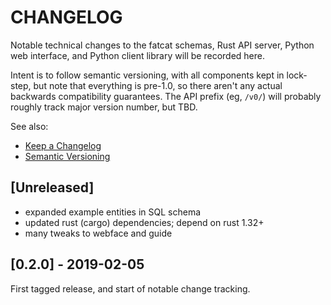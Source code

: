 
# CHANGELOG

Notable technical changes to the fatcat schemas, Rust API server, Python web
interface, and Python client library will be recorded here.

Intent is to follow semantic versioning, with all components kept in lock-step,
but note that everything is pre-1.0, so there aren't any actual backwards
compatibility guarantees. The API prefix (eg, `/v0/`) will probably roughly
track major version number, but TBD.

See also:

- [Keep a Changelog](https://keepachangelog.com/en/1.0.0/)
- [Semantic Versioning](https://semver.org/spec/v2.0.0.html)

## [Unreleased]

- expanded example entities in SQL schema
- updated rust (cargo) dependencies; depend on rust 1.32+
- many tweaks to webface and guide

## [0.2.0] - 2019-02-05

First tagged release, and start of notable change tracking.
